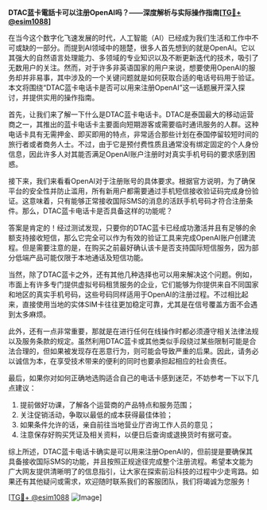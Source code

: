**DTAC蓝卡電話卡可以注册OpenAI吗？——深度解析与实际操作指南[[TG💪+ @esim1088](https://t.me/s/esim1088)]**

在当今这个数字化飞速发展的时代，人工智能（AI）已经成为我们生活和工作中不可或缺的一部分。而提到AI领域中的翘楚，很多人首先想到的就是OpenAI。它以其强大的自然语言处理能力、多领域的专业知识以及不断更新迭代的技术，吸引了无数用户的关注。然而，对于许多非英语国家的用户来说，想要使用OpenAI的服务却并非易事，其中涉及的一个关键问题就是如何获取合适的电话号码用于验证。本文将围绕“DTAC蓝卡电话卡是否可以用来注册OpenAI”这一话题展开深入探讨，并提供实用的操作指南。

首先，让我们来了解一下什么是DTAC蓝卡电话卡。DTAC是泰国最大的移动运营商之一，其推出的蓝卡电话卡主要面向短期游客或需要临时通讯服务的人群。这种电话卡具有无需押金、即买即用的特点，非常适合那些计划在泰国停留较短时间的旅行者或者商务人士。不过，由于它是预付费性质且通常没有绑定固定的个人身份信息，因此许多人对其能否满足OpenAI账户注册时对真实手机号码的要求感到困惑。

接下来，我们来看看OpenAI对于注册账号的具体要求。根据官方说明，为了确保平台的安全性并防止滥用，所有新用户都需要通过手机短信接收验证码完成身份验证。这意味着，只有能够正常接收国际SMS的消息的活跃手机号码才符合注册条件。那么，DTAC蓝卡电话卡是否具备这样的功能呢？

答案是肯定的！经过测试发现，只要你的DTAC蓝卡已经成功激活并且有足够的余额支持接收短信，那么它完全可以作为有效的验证工具来完成OpenAI账户创建流程。但是需要注意的是，在购买之前最好确认该卡是否支持国际短信服务，因为部分低端产品可能仅限于本地通话及短信功能。

当然，除了DTAC蓝卡之外，还有其他几种选择也可以用来解决这个问题。例如，市面上有许多专门提供虚拟号码租赁服务的企业，它们能够为你提供来自不同国家和地区的真实手机号码，这些号码同样适用于OpenAI的注册过程。不过相比起来，直接使用当地的实体SIM卡往往更加稳定可靠，尤其是在信号覆盖方面不会遇到太多麻烦。

此外，还有一点非常重要，那就是在进行任何在线操作时都必须遵守相关法律法规以及服务条款的规定。虽然利用DTAC蓝卡或其他类似手段绕过某些限制可能是合法合理的，但如果被发现存在恶意行为，则可能会导致严重的后果。因此，请务必以诚信为本，在享受技术带来的便利的同时也要承担起相应的社会责任。

最后，如果你对如何正确地选购适合自己的电话卡感到迷茫，不妨参考一下以下几点建议：
1. 提前做好功课，了解各个运营商的产品特点和服务范围；
2. 关注促销活动，争取以最低的成本获得最佳体验；
3. 如果条件允许的话，亲自前往当地营业厅咨询工作人员的意见；
4. 注意保存好购买凭证及相关资料，以便日后查询或退换货时有据可查。

综上所述，DTAC蓝卡电话卡确实是可以用来注册OpenAI的，但前提是要确保其具备接收国际SMS的功能，并且按照正规途径完成整个注册流程。希望本文能为广大网友提供清晰明了的信息指引，让大家在探索前沿科技的过程中少走弯路。如果还有其他疑问或需求，欢迎随时联系我们的客服团队，我们将竭诚为您服务！

[[TG💪+ @esim1088](https://t.me/s/esim1088) ![Image](https://i.postimg.cc/4NQfJmqS/Snipaste-2025-05-13-00-14-12.png)]